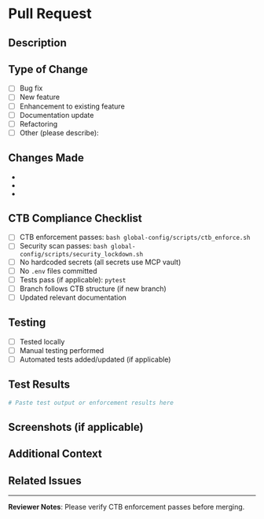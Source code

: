# Pull Request

## Description
<!-- Brief description of what this PR does -->



## Type of Change
- [ ] Bug fix
- [ ] New feature
- [ ] Enhancement to existing feature
- [ ] Documentation update
- [ ] Refactoring
- [ ] Other (please describe):

## Changes Made
<!-- List the key changes in bullet points -->

-
-
-

## CTB Compliance Checklist
- [ ] CTB enforcement passes: `bash global-config/scripts/ctb_enforce.sh`
- [ ] Security scan passes: `bash global-config/scripts/security_lockdown.sh`
- [ ] No hardcoded secrets (all secrets use MCP vault)
- [ ] No `.env` files committed
- [ ] Tests pass (if applicable): `pytest`
- [ ] Branch follows CTB structure (if new branch)
- [ ] Updated relevant documentation

## Testing
<!-- How was this tested? -->

- [ ] Tested locally
- [ ] Manual testing performed
- [ ] Automated tests added/updated (if applicable)

## Test Results
```bash
# Paste test output or enforcement results here
```

## Screenshots (if applicable)
<!-- Add screenshots for UI changes -->

## Additional Context
<!-- Any other relevant information -->

## Related Issues
<!-- Link to related issues: Fixes #123, Relates to #456 -->

---

**Reviewer Notes**: Please verify CTB enforcement passes before merging.
